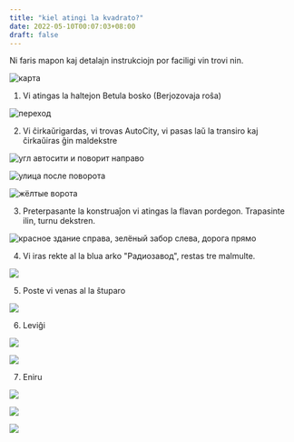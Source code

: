 ```yaml
---
title: "kiel atingi la kvadrato?"
date: 2022-05-10T00:07:03+08:00
draft: false
---
```

Ni faris mapon kaj detalajn instrukciojn por faciligi vin trovi nin.

![карта](/instrukcioj/map/0.png)


1. Vi atingas la haltejon Betula bosko (Berjozovaja roŝa)

![переход](/instrukcioj/map/1.png)

2. Vi ĉirkaŭrigardas, vi trovas AutoCity, vi pasas laŭ la transiro kaj ĉirkaŭiras ĝin maldekstre

![угл автосити и поворит направо](/instrukcioj/map/2.png)

![улица после поворота](/instrukcioj/map/3.png)

![жёлтые ворота](/instrukcioj/map/4.png)

3. Preterpasante la konstruaĵon vi atingas la flavan pordegon. Trapasinte ilin, turnu dekstren.

![красное здание справа, зелёный забор слева, дорога прямо](/instrukcioj/map/5.png)

4. Vi iras rekte al la blua arko "Радиозавод", restas tre malmulte.

![](/instrukcioj/map/6.png)

5. Poste vi venas al la ŝtuparo

![](/instrukcioj/map/7.png)

6. Leviĝi

![](/instrukcioj/map/8.png)

![](/instrukcioj/map/9.png)

7. Eniru

![](/instrukcioj/map/10.png)

![](/instrukcioj/map/11.png)

![](/instrukcioj/map/12.png)
